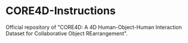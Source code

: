 # CORE4D-Instructions
Official repository of "CORE4D: A 4D Human-Object-Human Interaction Dataset for Collaborative Object REarrangement".
